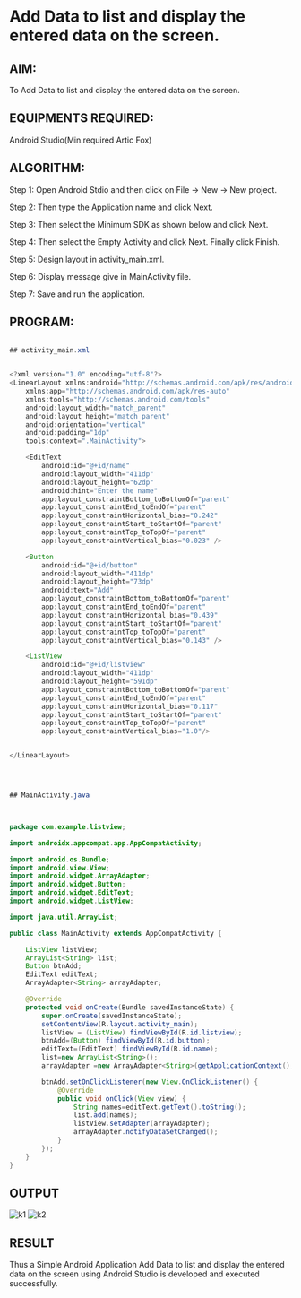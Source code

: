 # Add Data to list and display the entered data on the screen. 


## AIM:

To Add Data to list and display the entered data on the screen. 

## EQUIPMENTS REQUIRED:

Android Studio(Min.required Artic Fox)

## ALGORITHM:

Step 1: Open Android Stdio and then click on File -> New -> New project.

Step 2: Then type the Application name  and click Next. 

Step 3: Then select the Minimum SDK as shown below and click Next.

Step 4: Then select the Empty Activity and click Next. Finally click Finish.

Step 5: Design layout in activity_main.xml.

Step 6: Display message give in MainActivity file.

Step 7: Save and run the application.

## PROGRAM:
```java

## activity_main.xml


<?xml version="1.0" encoding="utf-8"?>
<LinearLayout xmlns:android="http://schemas.android.com/apk/res/android"
    xmlns:app="http://schemas.android.com/apk/res-auto"
    xmlns:tools="http://schemas.android.com/tools"
    android:layout_width="match_parent"
    android:layout_height="match_parent"
    android:orientation="vertical"
    android:padding="1dp"
    tools:context=".MainActivity">

    <EditText
        android:id="@+id/name"
        android:layout_width="411dp"
        android:layout_height="62dp"
        android:hint="Enter the name"
        app:layout_constraintBottom_toBottomOf="parent"
        app:layout_constraintEnd_toEndOf="parent"
        app:layout_constraintHorizontal_bias="0.242"
        app:layout_constraintStart_toStartOf="parent"
        app:layout_constraintTop_toTopOf="parent"
        app:layout_constraintVertical_bias="0.023" />

    <Button
        android:id="@+id/button"
        android:layout_width="411dp"
        android:layout_height="73dp"
        android:text="Add"
        app:layout_constraintBottom_toBottomOf="parent"
        app:layout_constraintEnd_toEndOf="parent"
        app:layout_constraintHorizontal_bias="0.439"
        app:layout_constraintStart_toStartOf="parent"
        app:layout_constraintTop_toTopOf="parent"
        app:layout_constraintVertical_bias="0.143" />

    <ListView
        android:id="@+id/listview"
        android:layout_width="411dp"
        android:layout_height="591dp"
        app:layout_constraintBottom_toBottomOf="parent"
        app:layout_constraintEnd_toEndOf="parent"
        app:layout_constraintHorizontal_bias="0.117"
        app:layout_constraintStart_toStartOf="parent"
        app:layout_constraintTop_toTopOf="parent"
        app:layout_constraintVertical_bias="1.0"/>


</LinearLayout>




## MainActivity.java



package com.example.listview;

import androidx.appcompat.app.AppCompatActivity;

import android.os.Bundle;
import android.view.View;
import android.widget.ArrayAdapter;
import android.widget.Button;
import android.widget.EditText;
import android.widget.ListView;

import java.util.ArrayList;

public class MainActivity extends AppCompatActivity {

    ListView listView;
    ArrayList<String> list;
    Button btnAdd;
    EditText editText;
    ArrayAdapter<String> arrayAdapter;

    @Override
    protected void onCreate(Bundle savedInstanceState) {
        super.onCreate(savedInstanceState);
        setContentView(R.layout.activity_main);
        listView = (ListView) findViewById(R.id.listview);
        btnAdd=(Button) findViewById(R.id.button);
        editText=(EditText) findViewById(R.id.name);
        list=new ArrayList<String>();
        arrayAdapter =new ArrayAdapter<String>(getApplicationContext(), android.R.layout.simple_list_item_1,list);

        btnAdd.setOnClickListener(new View.OnClickListener() {
            @Override
            public void onClick(View view) {
                String names=editText.getText().toString();
                list.add(names);
                listView.setAdapter(arrayAdapter);
                arrayAdapter.notifyDataSetChanged();
            }
        });
    }
}
```

## OUTPUT


![k1](https://user-images.githubusercontent.com/75235789/166109582-6aaebc43-e18c-45d2-84b0-38a046d9c00c.jpg)
![k2](https://user-images.githubusercontent.com/75235789/166109577-acb14979-9bf9-45a7-a904-50d882944068.jpg)






## RESULT
Thus a Simple Android Application Add Data to list and display the entered data on the screen using Android Studio is developed and executed successfully.



